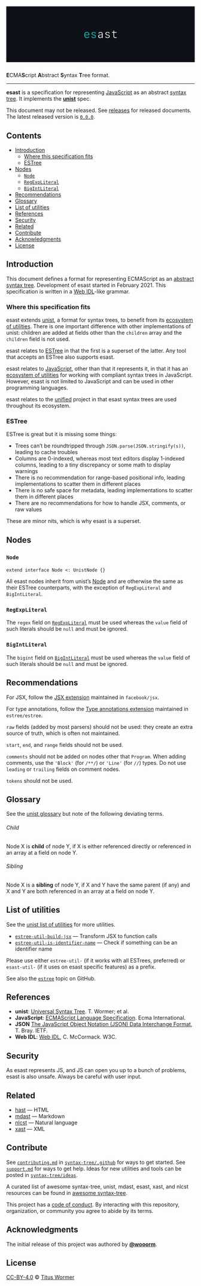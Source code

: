 <!--lint disable no-html-->

# [![esast][logo]][site]

**E**CMA**S**cript **A**bstract **S**yntax **T**ree format.

***

**esast** is a specification for representing [JavaScript][] as an abstract
[syntax tree][syntax-tree].
It implements the [**unist**][unist] spec.

This document may not be released.
See [releases][] for released documents.
The latest released version is [`0.0.0`][latest].

## Contents

*   [Introduction](#introduction)
    *   [Where this specification fits](#where-this-specification-fits)
    *   [ESTree](#estree)
*   [Nodes](#nodes)
    *   [`Node`](#node)
    *   [`RegExpLiteral`](#regexpliteral)
    *   [`BigIntLiteral`](#bigintliteral)
*   [Recommendations](#recommendations)
*   [Glossary](#glossary)
*   [List of utilities](#list-of-utilities)
*   [References](#references)
*   [Security](#security)
*   [Related](#related)
*   [Contribute](#contribute)
*   [Acknowledgments](#acknowledgments)
*   [License](#license)

## Introduction

This document defines a format for representing ECMAScript as an [abstract
syntax tree][syntax-tree].
Development of esast started in February 2021.
This specification is written in a [Web IDL][webidl]-like grammar.

### Where this specification fits

esast extends [unist][], a format for syntax trees, to benefit from its
[ecosystem of utilities][utilities].
There is one important difference with other implementations of unist: children
are added at fields other than the `children` array and the `children` field is
not used.

esast relates to [ESTree][] in that the first is a superset of the latter.
Any tool that accepts an ESTree also supports esast.

esast relates to [JavaScript][], other than that it represents it, in that it
has an [ecosystem of utilities][list-of-utilities] for working with compliant
syntax trees in JavaScript.
However, esast is not limited to JavaScript and can be used in other programming
languages.

esast relates to the [unified][] project in that esast syntax trees are used
throughout its ecosystem.

### ESTree

ESTree is great but it is missing some things:

*   Trees can’t be roundtripped through `JSON.parse(JSON.stringify(s))`,
    leading to cache troubles
*   Columns are 0-indexed, whereas most text editors display 1-indexed
    columns, leading to a tiny discrepancy or some math to display warnings
*   There is no recommendation for range-based positional info,
    leading implementations to scatter them in different places
*   There is no safe space for metadata,
    leading implementations to scatter them in different places
*   There are no recommendations for how to handle JSX, comments, or raw values

These are minor nits, which is why esast is a superset.

## Nodes

### `Node`

```idl
extend interface Node <: UnistNode {}
```

All esast nodes inherit from unist’s [Node][unist-node] and are otherwise the
same as their ESTree counterparts, with the exception of `RegExpLiteral` and
`BigIntLiteral`.

### `RegExpLiteral`

The `regex` field on
[`RegExpLiteral`](https://github.com/estree/estree/blob/master/es5.md#regexpliteral)
must be used whereas the `value` field of such literals should be `null` and
must be ignored.

### `BigIntLiteral`

The `bigint` field on
[`BigIntLiteral`](https://github.com/estree/estree/blob/master/es2020.md#bigintliteral)
must be used whereas the `value` field of such literals should be `null` and
must be ignored.

## Recommendations

For JSX, follow the
[JSX extension](https://github.com/facebook/jsx/blob/master/AST.md)
maintained in `facebook/jsx`.

For type annotations, follow the
[Type annotations extension](https://github.com/estree/estree/blob/master/extensions/type-annotations.md)
maintained in `estree/estree`.

`raw` fields (added by most parsers) should not be used: they create an extra
source of truth, which is often not maintained.

`start`, `end`, and `range` fields should not be used.

`comments` should not be added on nodes other that `Program`.
When adding comments, use the `'Block'` (for `/**/`) or `'Line'` (for `//`)
types.
Do not use `leading` or `trailing` fields on comment nodes.

`tokens` should not be used.

## Glossary

See the [unist glossary][glossary] but note of the following deviating terms.

###### Child

Node X is **child** of node Y, if X is either referenced directly or referenced
in an array at a field on node Y.

###### Sibling

Node X is a **sibling** of node Y, if X and Y have the same parent (if any) and
X and Y are both referenced in an array at a field on node Y.

## List of utilities

See the [unist list of utilities][utilities] for more utilities.

*   [`estree-util-build-jsx`](https://github.com/wooorm/estree-util-build-jsx)
    — Transform JSX to function calls
*   [`estree-util-is-identifier-name`](https://github.com/wooorm/estree-util-is-identifier-name)
    — Check if something can be an identifier name

Please use either `estree-util-` (if it works with all ESTrees, preferred)
or `esast-util-` (if it uses on esast specific features) as a prefix.

See also the [`estree`](https://github.com/search?q=topic%3Aestree\&s=stars\&o=desc)
topic on GitHub.

## References

*   **unist**:
    [Universal Syntax Tree][unist].
    T. Wormer; et al.
*   **JavaScript**:
    [ECMAScript Language Specification][javascript].
    Ecma International.
*   **JSON**
    [The JavaScript Object Notation (JSON) Data Interchange Format][json],
    T. Bray.
    IETF.
*   **Web IDL**:
    [Web IDL][webidl],
    C. McCormack.
    W3C.

## Security

As esast represents JS, and JS can open you up to a bunch of problems, esast is
also unsafe.
Always be careful with user input.

## Related

*   [hast](https://github.com/syntax-tree/hast) — HTML
*   [mdast](https://github.com/syntax-tree/mdast) — Markdown
*   [nlcst](https://github.com/syntax-tree/nlcst) — Natural language
*   [xast](https://github.com/syntax-tree/xast) — XML

## Contribute

See [`contributing.md`][contributing] in [`syntax-tree/.github`][health] for
ways to get started.
See [`support.md`][support] for ways to get help.
Ideas for new utilities and tools can be posted in [`syntax-tree/ideas`][ideas].

A curated list of awesome syntax-tree, unist, mdast, esast, xast, and nlcst
resources can be found in [awesome syntax-tree][awesome].

This project has a [code of conduct][coc].
By interacting with this repository, organization, or community you agree to
abide by its terms.

## Acknowledgments

The initial release of this project was authored by
[**@wooorm**](https://github.com/wooorm).

## License

[CC-BY-4.0][license] © [Titus Wormer][author]

<!-- Definitions -->

[health]: https://github.com/syntax-tree/.github

[contributing]: https://github.com/syntax-tree/.github/blob/HEAD/contributing.md

[support]: https://github.com/syntax-tree/.github/blob/HEAD/support.md

[coc]: https://github.com/syntax-tree/.github/blob/HEAD/code-of-conduct.md

[awesome]: https://github.com/syntax-tree/awesome-syntax-tree

[ideas]: https://github.com/syntax-tree/ideas

[license]: https://creativecommons.org/licenses/by/4.0/

[author]: https://wooorm.com

[logo]: https://raw.githubusercontent.com/syntax-tree/esast/0000000/logo.svg?sanitize=true

[site]: https://unifiedjs.com

[releases]: https://github.com/syntax-tree/esast/releases

[latest]: https://github.com/syntax-tree/esast/releases/tag/2.3.0

[list-of-utilities]: #list-of-utilities

[unist]: https://github.com/syntax-tree/unist

[syntax-tree]: https://github.com/syntax-tree/unist#syntax-tree

[javascript]: https://www.ecma-international.org/ecma-262/9.0/index.html

[json]: https://tools.ietf.org/html/rfc7159

[webidl]: https://heycam.github.io/webidl/

[glossary]: https://github.com/syntax-tree/unist#glossary

[utilities]: https://github.com/syntax-tree/unist#list-of-utilities

[unified]: https://github.com/unifiedjs/unified

[estree]: https://github.com/estree/estree

[unist-node]: https://github.com/syntax-tree/unist#node
